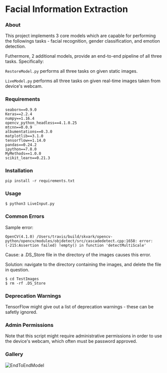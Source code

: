 # Facial Information Extraction

### About
This project implements 3 core models which are capable for performing the followings tasks - facial recognition, gender classification, and emotion detection.

Futhermore, 2 additional models, provide an end-to-end pipeline of all three tasks. Specifically:

```RestoreModel.py``` performs all three tasks on given static images.

```LiveModel.py``` performs all three tasks on given real-time images taken from device's webcam.

### Requirements
```
seaborn==0.9.0
Keras==2.2.4
numpy==1.16.4
opencv_python_headless==4.1.0.25
mtcnn==0.0.9
albumentations==0.3.0
matplotlib==3.1.0
tensorflow==1.14.0
pandas==0.24.2
ipython==7.8.0
MyMethods==1.0.0
scikit_learn==0.21.3
```

### Installation
```
pip install -r requirements.txt
```

### Usage
```
$ python3 LiveInput.py
```

### Common Errors

Sample error:
```
OpenCV(4.1.0) /Users/travis/build/skvark/opencv-python/opencv/modules/objdetect/src/cascadedetect.cpp:1658: error: (-215:Assertion failed) !empty() in function 'detectMultiScale'
```

Cause: a .DS_Store file in the directory of the images causes this error.

Solution: navigate to the directory containing the images, and delete the file in question.
```
$ cd TestImages
$ rm -rf .DS_Store
```

### Deprecation Warnings
TensorFlow might give out a list of deprecation warnings - these can be safetly ignored.

### Admin Permissions
Note that this script might require administrative permissions in order to use the device's webcam, which often must be password approved.

### Gallery
![EndToEndModel](EndToEnd.png)
